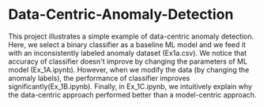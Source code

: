 # Data-Centric-Anomaly-Detection
This project illustrates a simple example of data-centric anomaly detection. Here, we select a binary classifier as a baseline ML model and we feed it with an inconsistently labeled anomaly dataset (Ex1a.csv). We notice that accuracy of classifier doesn't improve by changing the parameters of ML model (Ex_1A.ipynb). However, when we modify the data (by changing the anomaly labels), the performance of classifier improves significantly(Ex_1B.ipynb). Finally, in Ex_1C.ipynb, we intuitively explain why the data-centric approach performed better than a model-centric approach.
